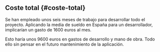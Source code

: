 ## Coste total {#coste-total}

Se han empleado unos seis meses de trabajo para desarrollar todo el proyecto. Aplicando la media de sueldo en España para un desarrollador, implicarían un gasto de 1600 euros al mes.

Esto haría unos 9600 euros en gastos de desarrollo y mano de obra. Todo ello sin pensar en el futuro mantenimiento de la aplicación.